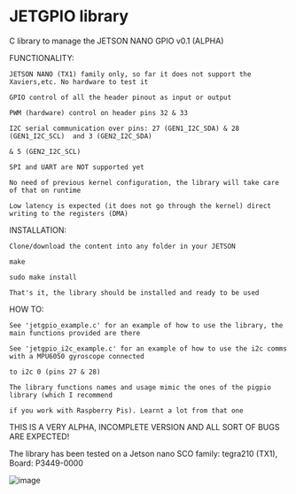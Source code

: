 # JETGPIO library

C library to manage the JETSON NANO GPIO v0.1 (ALPHA)

FUNCTIONALITY:

    JETSON NANO (TX1) family only, so far it does not support the Xaviers,etc. No hardware to test it
  
    GPIO control of all the header pinout as input or output
    
    PWM (hardware) control on header pins 32 & 33
    
    I2C serial communication over pins: 27 (GEN1_I2C_SDA) & 28 (GEN1_I2C_SCL)  and 3 (GEN2_I2C_SDA) 
    
    & 5 (GEN2_I2C_SCL)
  
    SPI and UART are NOT supported yet
  
    No need of previous kernel configuration, the library will take care of that on runtime
  
    Low latency is expected (it does not go through the kernel) direct writing to the registers (DMA)
  
 INSTALLATION:
 
    Clone/download the content into any folder in your JETSON
  
    make
  
    sudo make install
  
    That's it, the library should be installed and ready to be used
  
 HOW TO:
 
    See 'jetgpio_example.c' for an example of how to use the library, the main functions provided are there
    
    See 'jetgpio_i2c_example.c' for an example of how to use the i2c comms with a MPU6050 gyroscope connected 
    
    to i2c 0 (pins 27 & 28)
    
    The library functions names and usage mimic the ones of the pigpio library (which I recommend 
    
    if you work with Raspberry Pis). Learnt a lot from that one
    

THIS IS A VERY ALPHA, INCOMPLETE VERSION AND ALL SORT OF BUGS ARE EXPECTED! 

The library has been tested on a Jetson nano SCO family: tegra210 (TX1), Board: P3449-0000

![image](https://user-images.githubusercontent.com/47650457/164944765-998ca31c-d72c-4d2b-8cbc-7bea594ce8d5.png)






